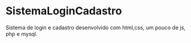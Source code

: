 # SistemaLoginCadastro
Sistema de login e cadastro desenvolvido com html,css, um pouco de js, php e mysql.
